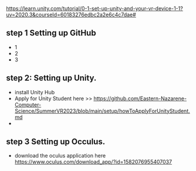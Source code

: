 https://learn.unity.com/tutorial/0-1-set-up-unity-and-your-vr-device-1-1?uv=2020.3&courseId=60183276edbc2a2e6c4c7dae#

## step 1 Setting up GitHub
- 1
- 2
- 3
## step 2: Setting up Unity.
- install Unity Hub
- Apply for Unity Student here >> https://github.com/Eastern-Nazarene-Computer-Science/SummerVR2023/blob/main/setup/howToApplyForUnityStudent.md
- 
## step 3 Setting up Occulus.
- download the oculus application here
https://www.oculus.com/download_app/?id=1582076955407037
